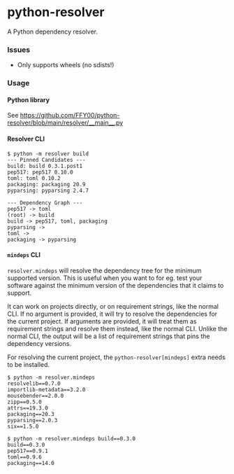 # python-resolver

A Python dependency resolver.

### Issues

- Only supports wheels (no sdists!)

### Usage

#### Python library

See https://github.com/FFY00/python-resolver/blob/main/resolver/__main__.py

#### Resolver CLI

```
$ python -m resolver build
--- Pinned Candidates ---
build: build 0.3.1.post1
pep517: pep517 0.10.0
toml: toml 0.10.2
packaging: packaging 20.9
pyparsing: pyparsing 2.4.7

--- Dependency Graph ---
pep517 -> toml
(root) -> build
build -> pep517, toml, packaging
pyparsing ->
toml ->
packaging -> pyparsing
```

#### `mindeps` CLI

`resolver.mindeps` will resolve the dependency tree for the minimum supported version.
This is useful when you want to for eg. test your software against the minimum version of the
dependencies that it claims to support.

It can work on projects directly, or on requirement strings, like the normal CLI.
If no argument is provided, it will try to resolve the dependencies for the current project.
If arguments are provided, it will treat them as requirement strings and resolve them instead,
like the normal CLI.
Unlike the normal CLI, the output will be a list of requirement strings that pins the dependency versions.

For resolving the current project, the `python-resolver[mindeps]` extra needs to be installed.

```
$ python -m resolver.mindeps
resolvelib==0.7.0
importlib-metadata==3.2.0
mousebender==2.0.0
zipp==0.5.0
attrs==19.3.0
packaging==20.3
pyparsing==2.0.3
six==1.5.0
```

```
$ python -m resolver.mindeps build==0.3.0
build==0.3.0
pep517==0.9.1
toml==0.9.6
packaging==14.0
```
